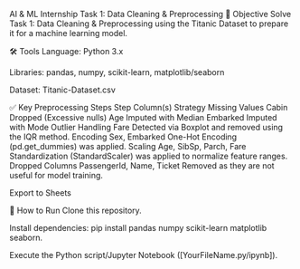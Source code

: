 

AI & ML Internship Task 1: Data Cleaning & Preprocessing
🎯 Objective
Solve Task 1: Data Cleaning & Preprocessing using the Titanic Dataset to prepare it for a machine learning model.

🛠 Tools
Language: Python 3.x

Libraries: pandas, numpy, scikit-learn, matplotlib/seaborn

Dataset: Titanic-Dataset.csv

✅ Key Preprocessing Steps
Step	Column(s)	Strategy
Missing Values	Cabin	Dropped (Excessive nulls)
Age	Imputed with Median
Embarked	Imputed with Mode
Outlier Handling	Fare	Detected via Boxplot and removed using the IQR method.
Encoding	Sex, Embarked	One-Hot Encoding (pd.get_dummies) was applied.
Scaling	Age, SibSp, Parch, Fare	Standardization (StandardScaler) was applied to normalize feature ranges.
Dropped Columns	PassengerId, Name, Ticket	Removed as they are not useful for model training.

Export to Sheets

🚀 How to Run
Clone this repository.

Install dependencies: pip install pandas numpy scikit-learn matplotlib seaborn.

Execute the Python script/Jupyter Notebook ([YourFileName.py/ipynb]).
